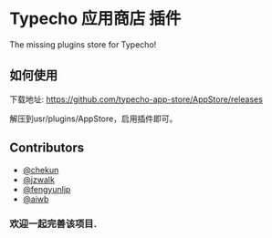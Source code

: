 Typecho 应用商店 插件
========

The missing plugins store for Typecho!

## 如何使用

下载地址: https://github.com/typecho-app-store/AppStore/releases

解压到usr/plugins/AppStore，启用插件即可。

## Contributors

- [@chekun](https://github.com/chekun)
- [@jzwalk](https://github.com/jzwalk)
- [@fengyunljp](https://github.com/fengyunljp)
- [@aiwb](https://github.com/aiwb)

### 欢迎一起完善该项目.
